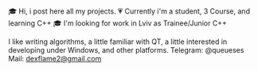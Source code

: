 🎓 Hi, i post here all my projects.
💗 Currently i'm a student, 3 Course, and learning C++
🎓 I'm looking for work in Lviv as Trainee/Junior C++

I like writing algorithms, a little familiar with QT, a little interested in developing under Windows, and other platforms.
Telegram: @queueses
Mail: dexflame2@gmail.com
